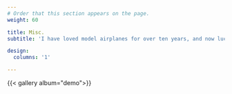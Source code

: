 ```yaml
---
# Order that this section appears on the page.
weight: 60

title: Misc.
subtitle: 'I have loved model airplanes for over ten years, and now luckily it has become my field of study. Besides, I love travelling🌏, photography📷, skiing⛷️, snowboarding🏂, and many kinds of ball games 🎾🏓🏸🏀. If you are interested in the photos below, please email me or jump to my photography home page for more pictures.'

design:
  columns: '1'

---
```


{{< gallery album="demo">}}

